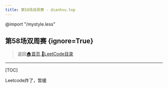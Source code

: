 ```yaml
---
title: 第58场双周赛 - dianhsu.top
---
```

@import "/mystyle.less"

## 第58场双周赛 {ignore=True}
> 返回[:house:首页](../../index.html),[:rocket:LeetCode目录](../index.html)

---

[TOC]

Leetcode炸了，暂缓